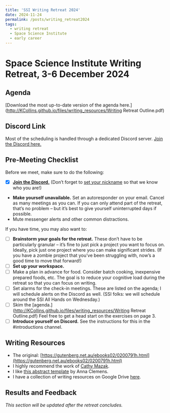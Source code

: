 ```yaml
---
title: 'SSI Writing Retreat 2024'
date: 2024-11-24
permalink: /posts/writing_retreat2024
tags:
  - writing retreat
  - Space Science Institute
  - early career
---
```

# Space Science Institute Writing Retreat, 3-6 December 2024

## Agenda
[Download the most up-to-date version of the agenda here.](http://KCollins.github.io/files/writing_resources/Writing Retreat Outline.pdf)

## Discord Link
Most of the scheduling is handled through a dedicated Discord server. [Join the Discord here.](https://discord.gg/ZY6MERJnn6)

## Pre-Meeting Checklist
Before we meet, make sure to do the following:
 - [X] [**Join the Discord.**](https://discord.gg/ZY6MERJnn6) (Don’t forget to [set your nickname](https://appuals.com/change-nickname-discord/) so that we know who you are!)
 -  **Make yourself unavailable.** Set an autoresponder on your email. Cancel as many meetings as you can. If you can only attend part of the retreat, that’s no problem – but it’s best to give yourself uninterrupted days if possible.
 - Mute messenger alerts and other common distractions.

If you have time, you may also want to:
 - [ ] **Brainstorm your goals for the retreat.** These don’t have to be particularly granular – it’s fine to just pick a project you want to focus on. Ideally, pick just one project where you can make significant strides. (If you have a zombie project that you’ve been struggling with, now’s a good time to move that forward!)
 - [ ] **Set up your workspace.**
 - [ ] Make a plan in advance for food. Consider batch cooking, inexpensive prepared foods, etc. The goal is to reduce your cognitive load during the retreat so that you can focus on writing.
 - [ ] Set alarms for the check-in meetings. These are listed on the agenda; I will schedule alerts on the Discord as well. (SSI folks: we will schedule around the SSI All Hands on Wednesday.)
 - [ ] Skim the [agenda.](http://KCollins.github.io/files/writing_resources/Writing Retreat Outline.pdf) Feel free to get a head start on the exercises on page 3.
 - [ ] **Introduce yourself on Discord.** See the instructions for this in the #introductions channel. 

## Writing Resources
 - The original: [https://gutenberg.net.au/ebooks02/0200791h.html](https://gutenberg.net.au/ebooks02/0200791h.html)
 - I highly recommend the work of [Cathy Mazak](https://scholarsvoice.org/podcast/). 
 - I like [this abstract template](https://KCollins.github.io/files/writing_resources/Abstract_Template_Anna_Clemens.docx) by Anna Clemens.
 - I have a collection of writing resources on Google Drive [here](https://drive.google.com/drive/folders/1kouuywnqe3hzdbOaoWLi_DB5V0RjYxma?usp=drive_link).

## Results and Feedback
_This section will be updated after the retreat concludes._
